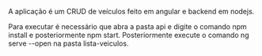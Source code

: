 A aplicação é um CRUD de veículos feito em angular e backend em nodejs.

Para executar é necessário que abra a pasta api e digite o comando npm install e posteriormente npm start. Posteriormente execute o comando ng serve --open na pasta lista-veiculos. 